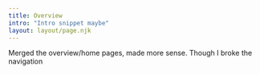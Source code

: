 ```yaml
---
title: Overview
intro: "Intro snippet maybe"
layout: layout/page.njk
---
```


<p class="text-gray-600">Merged the overview/home pages, made more sense. Though I broke the navigation</p>
